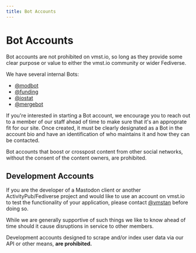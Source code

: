 ```yaml
---
title: Bot Accounts
---
```


# Bot Accounts

Bot accounts are not prohibited on vmst.io, so long as they provide some clear purpose or value to either the vmst.io community or wider Fediverse.

We have several internal Bots:

- <a rel="me" href="https://vmst.io/@modbot">@modbot</a>
- <a rel="me" href="https://vmst.io/@funding">@funding</a>
- <a rel="me" href="https://vmst.io/@iostat">@iostat</a>
- <a rel="me" href="https://vmst.io/@mergebot">@mergebot</a>

If you're interested in starting a Bot account, we encourage you to reach out to a member of our staff ahead of time to make sure that it's an approprate fit for our site. Once created, it must be clearly designated as a Bot in the account bio and have an identification of who maintains it and how they can be contacted.

Bot accounts that boost or crosspost content from other social networks, without the consent of the content owners, are prohibited.

## Development Accounts

If you are the developer of a Mastodon client or another ActivityPub/Fediverse project and would like to use an account on vmst.io to test the functionality of your application, please contact [@vmstan](https://vmst.io/@vmstan) before doing so.

While we are generally supportive of such things we like to know ahead of time should it cause disruptions in service to other members.

Development accounts designed to scrape and/or index user data via our API or other means, **are prohibited.**

